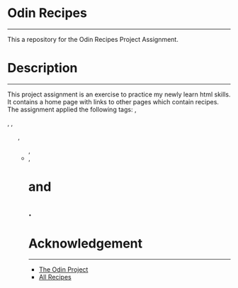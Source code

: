 # **Odin Recipes**
---
This a repository for the Odin Recipes Project Assignment.

# **Description**
---
This project assignment is an exercise to practice my newly learn html skills. It contains a home page with links to other pages which contain recipes. The assignment applied the following tags: <a>, <p>, <img>, <ol>, <ul>, <li>, <h1> and <h2>.

# **Acknowledgement**
---
- [The Odin Project](https://www.theodinproject.com/lessons/foundations-recipes)
- [All Recipes](https://www.allrecipes.com/)
